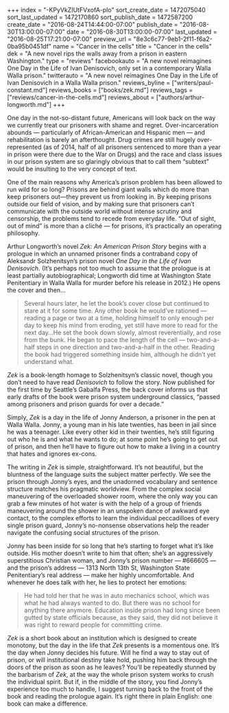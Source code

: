 +++
index = "-KPyVkZIUtFVxofA-pIo"
sort_create_date = 1472075040
sort_last_updated = 1472170860
sort_publish_date = 1472587200
create_date = "2016-08-24T14:44:00-07:00"
publish_date = "2016-08-30T13:00:00-07:00"
date = "2016-08-30T13:00:00-07:00"
last_updated = "2016-08-25T17:21:00-07:00"
preview_url = "8e3c6c77-9eb1-2f11-f6a2-0ba95b0451df"
name = "Cancer in the cells"
title = "Cancer in the cells"
dek = "A new novel rips the walls away from a prison in eastern Washington."
type = "reviews"
facebookauto = "A new novel reimagines One Day in the Life of Ivan Denisovich, only set in a contemporary Walla Walla prison."
twitterauto = "A new novel reimagines One Day in the Life of Ivan Denisovich in a Walla Walla prison."
reviews_byline = ["writers/paul-constant.md"]
reviews_books = ["books/zek.md"]
reviews_tags = ["reviews/cancer-in-the-cells.md"]
reviews_about = ["authors/arthur-longworth.md"]
+++

One day in the not-so-distant future, Americans will look back on the way we currently treat our prisoners with shame and regret. Over-incarceration abounds — particularly of African-American and Hispanic men — and rehabilitation is barely an afterthought. Drug crimes are still hugely over-represented (as of 2014, half of all prisoners sentenced to more than a year in prison were there due to the War on Drugs) and the race and class issues in our prison system are so glaringly obvious that to call them “subtext” would be insulting to the very concept of text.

One of the main reasons why America’s prison problem has been allowed to run wild for so long? Prisons are behind giant walls which do more than keep prisoners out—they prevent us from looking in. By keeping prisons outside our field of vision, and by making sure that prisoners can’t communicate with the outside world without intense scrutiny and censorship, the problems tend to recede from everyday life. “Out of sight, out of mind” is more than a cliché — for prisons, it’s practically an operating philosophy. 

Arthur Longworth’s novel *Zek: An American Prison Story* begins with a prologue in which an unnamed prisoner finds a contraband copy of Aleksandr Solzhenitsyn’s prison novel *One Day in the Life of Ivan Denisovich*. (It’s perhaps not too much to assume that the prologue is at least partially autobiographical;  Longworth did time at Washington State Penitentiary in Walla Walla for murder before his release in 2012.)  He opens the cover and then…

<blockquote>Several hours later, he let the book’s cover close but continued to stare at it for some time. Any other book he would’ve rationed — reading a page or two at a time, holding himself to only enough per day to keep his mind from eroding, yet still have more to read for the next day…He set the book down slowly, almost reverentially, and rose from the bunk. He began to pace the length of the cell — two-and-a-half steps in one direction and two-and-a-half in the other. Reading the book had triggered something inside him, although he didn’t yet understand what.</blockquote>

*Zek* is a book-length homage to Solzhenitsyn’s classic novel, though you don’t need to have read *Denisovich* to follow the story. Now published for the first time by Seattle’s Gabalfa Press, the back cover informs us that early drafts of the book were prison system underground classics, “passed among prisoners and prison guards for over a decade.”

Simply, *Zek* is a day in the life of Jonny Anderson, a prisoner in the pen at Walla Walla. Jonny, a young man in his late twenties, has been in jail since he was a teenager. Like every other kid in their twenties, he’s still figuring out who he is and what he wants to do; at some point he’s going to get out of prison, and then he’ll have to figure out how to make a living in a country that hates and ignores ex-cons.

The writing in *Zek* is simple, straightforward. It’s not beautiful, but the bluntness of the language suits the subject matter perfectly. We see the prison through Jonny’s eyes, and the unadorned vocabulary and sentence structure matches his pragmatic worldview. From the complex social maneuvering of the overloaded shower room, where the only way you can grab a few minutes of hot water is with the help of a group of friends maneuvering around the shower in an unspoken dance of awkward eye contact, to the complex efforts to learn the individual peccadilloes of every single prison guard, Jonny’s no-nonsense observations help the reader navigate the confusing social structures of the prison.

Jonny has been inside for so long that he’s starting to forget what it’s like outside. His mother doesn’t write to him that often; she’s an aggressively superstitious Christian woman, and Jonny’s prison number — #666605 — and the prison’s address — 1313 North 13th St, Washington State Penitentiary’s real address — make her highly uncomfortable. And whenever he does talk with her, he lies to protect her emotions: 

<blockquote>He had told her that he was in auto mechanics school, which was what he had always wanted to do. But there was no school for anything there anymore. Education inside prison had long since been gutted by state officials because, as they said, they did not believe it was right to reward people for committing crime.</blockquote>

*Zek* is a short book about an institution which is designed to create monotony, but the day in the life that *Zek* presents is a momentous one. It’s the day when Jonny decides his future. Will he find a way to stay out of prison, or will institutional destiny take hold, pushing him back through the doors of the prison as soon as he leaves? You’ll be repeatedly stunned by the barbarism of *Zek*, at the way the whole prison system works to crush the individual spirit. But if, in the middle of the story, you find Jonny’s experience too much to handle, I suggest turning back to the front of the book and reading the prologue again. It’s right there in plain English: one book can make a difference.
